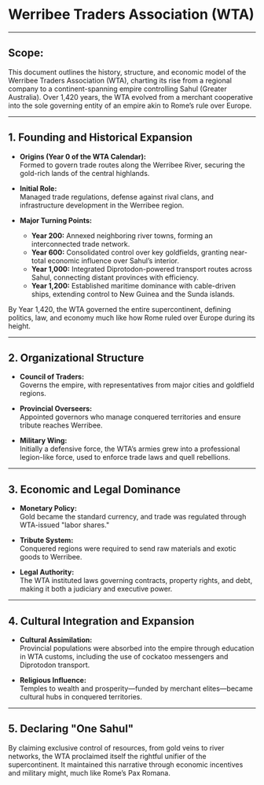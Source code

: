 # **Werribee Traders Association (WTA)**

---

## **Scope:**

This document outlines the history, structure, and economic model of the Werribee Traders Association (WTA), charting its rise from a regional company to a continent-spanning empire controlling Sahul (Greater Australia). Over 1,420 years, the WTA evolved from a merchant cooperative into the sole governing entity of an empire akin to Rome’s rule over Europe.

---

## **1. Founding and Historical Expansion**

- **Origins (Year 0 of the WTA Calendar):**  
  Formed to govern trade routes along the Werribee River, securing the gold-rich lands of the central highlands.

- **Initial Role:**  
  Managed trade regulations, defense against rival clans, and infrastructure development in the Werribee region.

- **Major Turning Points:**
  - **Year 200:** Annexed neighboring river towns, forming an interconnected trade network.
  - **Year 600:** Consolidated control over key goldfields, granting near-total economic influence over Sahul’s interior.
  - **Year 1,000:** Integrated Diprotodon-powered transport routes across Sahul, connecting distant provinces with efficiency.
  - **Year 1,200:** Established maritime dominance with cable-driven ships, extending control to New Guinea and the Sunda islands.

By Year 1,420, the WTA governed the entire supercontinent, defining politics, law, and economy much like how Rome ruled over Europe during its height.

---

## **2. Organizational Structure**

- **Council of Traders:**  
  Governs the empire, with representatives from major cities and goldfield regions.

- **Provincial Overseers:**  
  Appointed governors who manage conquered territories and ensure tribute reaches Werribee.

- **Military Wing:**  
  Initially a defensive force, the WTA’s armies grew into a professional legion-like force, used to enforce trade laws and quell rebellions.

---

## **3. Economic and Legal Dominance**

- **Monetary Policy:**  
  Gold became the standard currency, and trade was regulated through WTA-issued "labor shares."

- **Tribute System:**  
  Conquered regions were required to send raw materials and exotic goods to Werribee.

- **Legal Authority:**  
  The WTA instituted laws governing contracts, property rights, and debt, making it both a judiciary and executive power.

---

## **4. Cultural Integration and Expansion**

- **Cultural Assimilation:**  
  Provincial populations were absorbed into the empire through education in WTA customs, including the use of cockatoo messengers and Diprotodon transport.

- **Religious Influence:**  
  Temples to wealth and prosperity—funded by merchant elites—became cultural hubs in conquered territories.

---

## **5. Declaring "One Sahul"**

By claiming exclusive control of resources, from gold veins to river networks, the WTA proclaimed itself the rightful unifier of the supercontinent. It maintained this narrative through economic incentives and military might, much like Rome’s Pax Romana.
